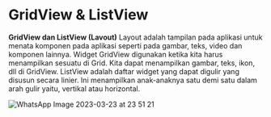 # GridView & ListView

 **GridView dan ListView (Lavout)**
Layout adalah tampilan pada aplikasi untuk menata komponen pada aplikasi seperti 
pada gambar, teks, video dan komponen lainnya. Widget GridView digunakan ketika 
kita harus menampilkan sesuatu di Grid. Kita dapat menampilkan gambar, teks, ikon, 
dll di GridView. ListView adalah daftar widget yang dapat digulir yang disusun secara 
linier. Ini menampilkan anak-anaknya satu demi satu dalam arah gulir yaitu, vertikal 
atau horizontal.

![WhatsApp Image 2023-03-23 at 23 51 21](https://user-images.githubusercontent.com/114218228/227277754-6ddee46e-2413-4835-bef3-ba4a3466295f.jpeg)
